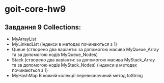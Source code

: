 # goit-core-hw9

Завдання 9 Collections:
-
- MyArrayList
- MyLinkedList (індекси в методах починаються з 1)
- Queue (створено два варіанти: за допомогою масива MyQueue_Array та за допомогою нодів MyQueue_Nodes)
- Stack (створено два варіанти: за допомогою масива MyStack_Array та за допомогою нодів MyStack_Nodes) (індекси в методах починаються з 1)
- MyHashMap В кожній колекції перевизначиний метод toString
